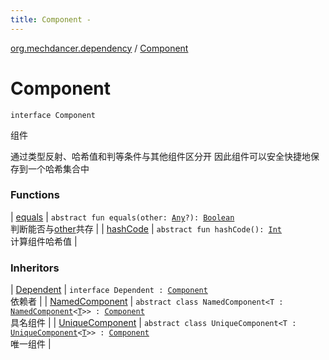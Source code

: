 ```yaml
---
title: Component - 
---
```


[org.mechdancer.dependency](../index.html) / [Component](./index.html)

# Component

`interface Component`

组件

通过类型反射、哈希值和判等条件与其他组件区分开
因此组件可以安全快捷地保存到一个哈希集合中

### Functions

| [equals](equals.html) | `abstract fun equals(other: `[`Any`](https://kotlinlang.org/api/latest/jvm/stdlib/kotlin/-any/index.html)`?): `[`Boolean`](https://kotlinlang.org/api/latest/jvm/stdlib/kotlin/-boolean/index.html)<br>判断能否与[other](equals.html#org.mechdancer.dependency.Component$equals(kotlin.Any)/other)共存 |
| [hashCode](hash-code.html) | `abstract fun hashCode(): `[`Int`](https://kotlinlang.org/api/latest/jvm/stdlib/kotlin/-int/index.html)<br>计算组件哈希值 |

### Inheritors

| [Dependent](../-dependent/index.html) | `interface Dependent : `[`Component`](./index.html)<br>依赖者 |
| [NamedComponent](../-named-component/index.html) | `abstract class NamedComponent<T : `[`NamedComponent`](../-named-component/index.html)`<`[`T`](../-named-component/index.html#T)`>> : `[`Component`](./index.html)<br>具名组件 |
| [UniqueComponent](../-unique-component/index.html) | `abstract class UniqueComponent<T : `[`UniqueComponent`](../-unique-component/index.html)`<`[`T`](../-unique-component/index.html#T)`>> : `[`Component`](./index.html)<br>唯一组件 |

